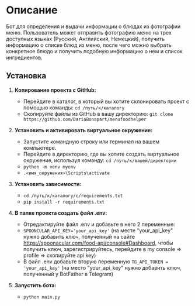 # Описание

Бот для определения и выдачи информации о блюдах из фотографии меню. Пользователь может отправить фотографию меню на трех доступных языках (Русский, Английский, Немецкий), получить информацию о списке блюд из меню, после чего можно выбрать конкретное блюдо и получить подобную информацию о нем и список ингредиентов.

## Установка

1. **Копирование проекта с GitHub:**
    - Перейдите в каталог, в который вы хотите склонировать проект с помощью команды: `cd /путь/к/каталогу`
    - Скопируйте файлы из GitHub в вашу директорию: `git clone https://github.com/DariaBonapart/menufoodhelper`

2. **Установить и активировать виртуальное окружение:**
    - Запустите командную строку или терминал на вашем компьютере.
    - Перейдите в директорию, где вы хотите создать виртуальное окружение, используя команду: `cd /путь/к/вашей/директории`
    - `python -m venv myenv`
    - `.<имя_окружения>\Scripts\activate`

3. **Установить зависимости:**
    - `cd /путь/к/каталогу/с/requirements.txt`
    - `pip install -r requirements.txt`

4. **В папке проекта создать файл .env:**
    - Отредактируйте файл .env и добавьте в него 2 переменные:
    - `SPOONCULAR_API_KEY='your_api_key'` 
      (на месте "your_api_key" нужно добавить ключ, полученный на сайте https://spoonacular.com/food-api/console#Dashboard, чтобы получить ключ, зарегистрируйтесь, перейдите в my console => profile => скопируйте api key)
    - В файл .env добавьте вторую переменную `TG_API_TOKEN = 'your_api_key'`
      (на место "your_api_key" нужно добавить ключ, полученный у BotFather в Telegram)

5. **Запустить бота:**
    - `python main.py`
